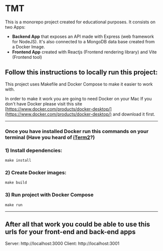 # TMT

This is a monorepo project created for educational purposes.
It consists on two Apps:

- **Backend App** that exposes an API made with Express (web framework for NodeJS). It's also connected to a MongoDB data base created from a Docker Image.
- **Frontend App** created with Reactjs (Frontend rendering library) and Vite (Frontend tool)

## Follow this instructions to locally run this project:

This project uses Makefile and Docker Compose to make it easier to work with.

In order to make it work you are going to need Docker on your Mac
If you don't have Docker please visit this site [https://www.docker.com/products/docker-desktop/](https://www.docker.com/products/docker-desktop/) and download it first.

---

### Once you have installed Docker run this commands on your terminal (Have you heard of [iTerm2](https://iterm2.com/)?)

### 1) Install dependencies:

```
make install
```

### 2) Create Docker images:

```
make build
```

### 3) Run project with Docker Compose

```
make run
```

---

## After all that work you could be able to use this urls for your front-end and back-end apps

Server: http://localhost:3000
Client: http://localhost:3001
